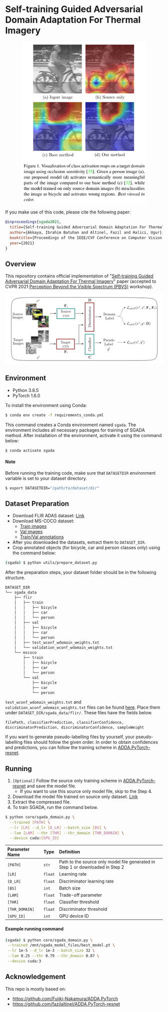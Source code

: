 # Self-training Guided Adversarial Domain Adaptation For Thermal Imagery

<p align="center">
  <img src="images/activation_maps.png" width="400">
</p>

If you make use of this code, please cite the following paper:
```bibtex
@inproceedings{sgada2021,
  title={Self-training Guided Adversarial Domain Adaptation For Thermal Imagery},
  author={Akkaya, Ibrahim Batuhan and Altinel, Fazil and Halici, Ugur},
  booktitle={Proceedings of the IEEE/CVF Conference on Computer Vision and Pattern Recognition Workshops (CVPRW)},
  year={2021}
}
```

## Overview
This repository contains official implementation of "[Self-training Guided Adversarial Domain Adaptation For Thermal Imagery](https://arxiv.org/abs/1801.07939)" paper (accepted to CVPR 2021 [Perception Beyond the Visible Spectrum (PBVS)](https://pbvs-workshop.github.io/) workshop).

![](/images/sgada.png)

## Environment
- Python 3.8.5
- PyTorch 1.6.0

To install the environment using Conda:
```bash
$ conda env create -f requirements_conda.yml
```

This command creates a Conda environment named `sgada`. The environment includes all necessary packages for training of SGADA method. After installation of the environment, activate it using the command below:
```bash
$ conda activate sgada
```

#### Note
Before running the training code, make sure that `DATASETDIR` environment variable is set to your dataset directory.
```bash
$ export DATASETDIR="/path/to/dataset/dir"
```

## Dataset Preparation
- Download FLIR ADAS dataset: [Link](https://www.flir.eu/oem/adas/adas-dataset-form/)
- Download MS-COCO dataset: 
  - [Train images](http://images.cocodataset.org/zips/train2017.zip) 
  - [Val images](http://images.cocodataset.org/zips/val2017.zip) 
  - [Train/Val annotations](http://images.cocodataset.org/annotations/annotations_trainval2017.zip)
- After you downloaded the datasets, extract them to `DATASET_DIR`.
- Crop annotated objects (for bicycle, car and person classes only) using the command below:
```bash
(sgada) $ python utils/prepare_dataset.py
```
After the preparation steps, your dataset folder should be in the following structure.
```
DATASET_DIR
└── sgada_data
    ├── flir
    │   ├── train
    │   │   ├── bicycle
    │   │   ├── car
    │   │   └── person
    │   ├── val
    │   │   ├── bicycle
    │   │   ├── car
    │   │   └── person
    │   ├── test_wconf_wdomain_weights.txt
    │   └── validation_wconf_wdomain_weights.txt
    └── mscoco
        ├── train
        │   ├── bicycle
        │   ├── car
        │   └── person
        └── val
            ├── bicycle
            ├── car
            └── person
```

`test_wconf_wdomain_weights.txt` and `validation_wconf_wdomain_weights.txt` files can be found [here](/files). Place them under `DATASET_DIR/sgada_data/flir/`. These files have the fields below. 
```
filePath, classifierPrediction, classifierConfidence, discriminatorPrediction, discriminatorConfidence, sampleWeight
```
If you want to generate pseudo-labelling files by yourself, your pseudo-labelling files should follow the given order. In order to obtain confidences and predictions, you can follow the training scheme in [ADDA.PyTorch-resnet](https://github.com/fazilaltinel/ADDA.PyTorch-resnet).

## Running
1. `[Optional]` Follow the source only training scheme in [ADDA.PyTorch-resnet](https://github.com/fazilaltinel/ADDA.PyTorch-resnet) and save the model file.
   * If you want to use this source only model file, skip to the Step 4.
2. Download the model file trained on source only dataset. [Link](https://drive.google.com/file/d/1WY0MW2Xonwky0sY1pcaQQ2AA9bJ5eP-b/view?usp=sharing)
3. Extract the compressed file.
4. To train SGADA, run the command below.
```bash
$ python core/sgada_domain.py \
  --trained [PATH] \
  --lr [LR] --d_lr [D_LR] --batch_size [BS] \
  --lam [LAM] --thr [THR] --thr_domain [THR_DOMAIN] \
  --device cuda:[GPU_ID]
```

| Parameter Name  | Type | Definition  |
| :-------------- | :--- | :---------- |
| `[PATH]` | `str` | Path to the source only model file generated in Step 1 or downloaded in Step 2 |
| `[LR]` | `float` | Learning rate |
| `[D_LR]`| `float`  | Discriminator learning rate |
| `[BS]`| `int`  | Batch size |
| `[LAM]`| `float`  | Trade-off parameter |
| `[THR]`| `float`  | Classifier threshold|
| `[THR_DOMAIN]`| `float`  | Discriminator threshold|
| `[GPU_ID]`| `int`  | GPU device ID |

#### Example running command 
```bash
(sgada) $ python core/sgada_domain.py \
 --trained /mnt/sgada_model_files/best_model.pt \
 --lr 1e-5 --d_lr 1e-3 --batch_size 32 \
 --lam 0.25 --thr 0.79 --thr_domain 0.87 \
 --device cuda:3
```
## Acknowledgement
This repo is mostly based on:
- https://github.com/Fujiki-Nakamura/ADDA.PyTorch
- https://github.com/fazilaltinel/ADDA.PyTorch-resnet
